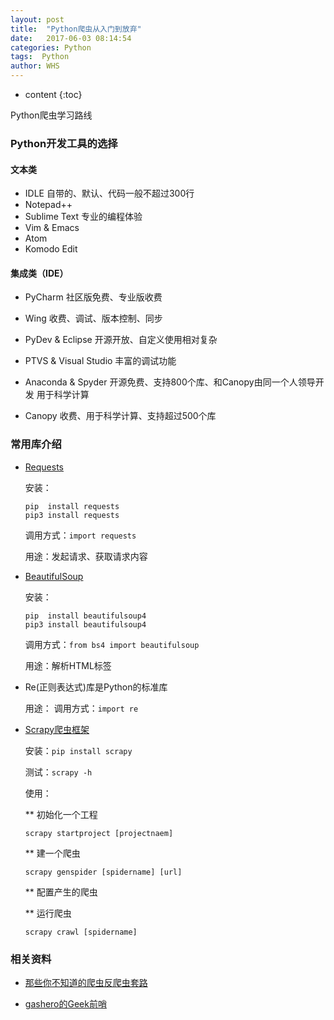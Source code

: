 ```yaml
---
layout: post
title:  "Python爬虫从入门到放弃"
date:   2017-06-03 08:14:54
categories: Python
tags:  Python
author: WHS
---
```


* content
{:toc}

Python爬虫学习路线




### Python开发工具的选择

#### 文本类

* IDLE  自带的、默认、代码一般不超过300行
* Notepad++
* Sublime Text  专业的编程体验
* Vim & Emacs
* Atom
* Komodo Edit

#### 集成类（IDE）

* PyCharm  社区版免费、专业版收费

* Wing  收费、调试、版本控制、同步

* PyDev & Eclipse   开源开放、自定义使用相对复杂

* PTVS & Visual Studio  丰富的调试功能

* Anaconda & Spyder  开源免费、支持800个库、和Canopy由同一个人领导开发  用于科学计算

* Canopy  收费、用于科学计算、支持超过500个库

### 常用库介绍

* [Requests](http://www.python-requests.org)

  安装：
  ```
  pip  install requests
  pip3 install requests
  ```
  调用方式：``import requests``

  用途：发起请求、获取请求内容

* [BeautifulSoup](https://www.crummy.com/software/BeautifulSoup/)  

  安装：
  ```
  pip  install beautifulsoup4
  pip3 install beautifulsoup4
  ```

  调用方式：``from bs4 import beautifulsoup``

  用途：解析HTML标签

* Re(正则表达式)库是Python的标准库

  用途：
  调用方式：``import re``

* [Scrapy爬虫框架](https://scrapy.org/)

  安装：``pip install scrapy``

  测试：``scrapy ‐h``

  使用：

  ** 初始化一个工程

  ``scrapy startproject [projectnaem]``

  ** 建一个爬虫

  ``scrapy genspider [spidername] [url]``

  ** 配置产生的爬虫

  ** 运行爬虫
  
  ``scrapy crawl [spidername]``



### 相关资料

* [那些你不知道的爬虫反爬虫套路](https://mp.weixin.qq.com/s?__biz=MjM5MDI3MjA5MQ==&mid=2697266133&idx=1&sn=51426072d8ad4c4496795127e9c9f1ae&chksm=8376fce1b40175f76724b8be9d5bfcda3d3759c4fc30f9ee38f776dd832bd5171034e6a3e89d&mpshare=1&scene=23&srcid=0606X6JFFUGEK1P1JUuH9GXM%23rd)

* [gashero的Geek前哨](http://gashero.iteye.com/)





